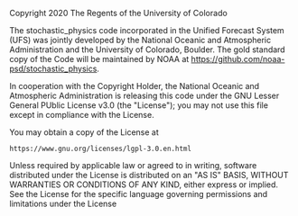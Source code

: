 Copyright 2020 The Regents of the University of Colorado
 
The stochastic_physics code incorporated in the Unified Forecast System (UFS) 
was jointly developed by the National Oceanic and Atmospheric Administration and the 
University of Colorado, Boulder. The gold standard copy of the Code 
will be maintained by NOAA at https://github.com/noaa-psd/stochastic_physics.
 
In cooperation with the Copyright Holder, the National Oceanic and 
Atmospheric Administration is releasing this code under the 
GNU Lesser General PUblic License v3.0 (the "License"); you may not use this 
file except in compliance with the License. 
 
You may obtain a copy of the License at
 
    https://www.gnu.org/licenses/lgpl-3.0.en.html
 
Unless required by applicable law or agreed to in writing, software
distributed under the License is distributed on an "AS IS" BASIS,
WITHOUT WARRANTIES OR CONDITIONS OF ANY KIND, either express or implied.
See the License for the specific language governing permissions and
limitations under the License
